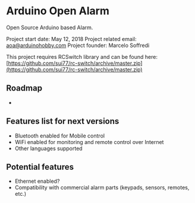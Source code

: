 # Arduino Open Alarm
Open Source Arduino based Alarm. 

Project start date: May 12, 2018
Project related email: aoa@arduinohobby.com
Project founder: Marcelo Soffredi

This project requires RCSwitch library and can be found here: [https://github.com/sui77/rc-switch/archive/master.zip](https://github.com/sui77/rc-switch/archive/master.zip)

## Roadmap

- 

## Features list for next versions

- Bluetooth enabled for Mobile control
- WiFi enabled for monitoring and remote control over Internet
- Other languages supported

## Potential features 

- Ethernet enabled?
- Compatibility with commercial alarm parts (keypads, sensors, remotes, etc.)
